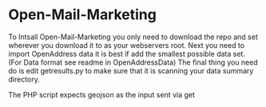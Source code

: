 # Open-Mail-Marketing
To Intsall Open-Mail-Marketing you only need to download the repo and set wherever you download it to as your webservers root. Next you need to import OpenAddress data it is best if add the smallest possible data set. (For Data format see readme in OpenAddressData) The final thing you need do is edit getresults.py to make sure that it is scanning your data summary directory.

  The PHP script expects geojson as the input sent via get
